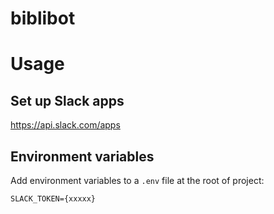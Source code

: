 # biblibot

# Usage

## Set up Slack apps

https://api.slack.com/apps

## Environment variables

Add environment variables to a `.env` file at the root of project:

```
SLACK_TOKEN={xxxxx}
```
